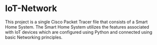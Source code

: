 # IoT-Network
This project is a single Cisco Packet Tracer file that consists of a Smart Home System.
The Smart Home System utilizes the features associated with IoT devices which are configured using Python and connected using basic Networking principles.
